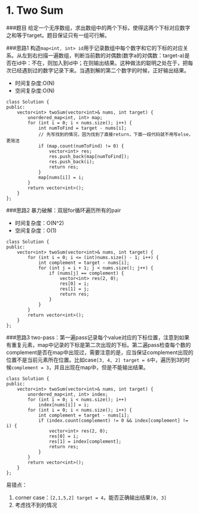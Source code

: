 # 1. Two Sum
###题目
给定一个无序数组，求出数组中的两个下标，使得这两个下标对应数字之和等于target。题目保证只有一组可行解。


###思路1
构造`map<int, int> id`用于记录数组中每个数字和它的下标的对应关系。从左到右扫描一遍数组，判断当前数的对偶数(数字a的对偶数：target-a)是否在id中：不在，则加入到id中；在则输出结果。这种做法的聪明之处在于，把每次已经遇到过的数字记录下来。当遇到解的第二个数字的时候，正好输出结果。

 - 时间复杂度:O(N)
 - 空间复杂度:O(N)
```
class Solution {
public:
    vector<int> twoSum(vector<int>& nums, int target) {
        unordered_map<int, int> map;
        for (int i = 0; i < nums.size(); i++) {
            int numToFind = target - nums[i];
            // 先写找到的情况，因为找到了直接return，下面一段代码就不用写else，更简洁
            if (map.count(numToFind) != 0) {
                vector<int> res;
                res.push_back(map[numToFind]);
                res.push_back(i);
                return res;
            }
            map[nums[i]] = i;
        }
        return vector<int>();
    }
};
```

###思路2
暴力破解：双层for循环遍历所有的pair

 - 时间复杂度：O(N^2)
 - 空间复杂度：O(1)
```
class Solution {
public:
    vector<int> twoSum(vector<int>& nums, int target) {
        for (int i = 0; i <= (int)nums.size() - 1; i++) {
            int complement = target - nums[i];
            for (int j = i + 1; j < nums.size(); j++) {
                if (nums[j] == complement) {
                    vector<int> res(2, 0);
                    res[0] = i;
                    res[1] = j;
                    return res;
                }
            }
        }
        return vector<int>();
    }
};
```
###思路3
two-pass：第一遍pass记录每个value对应的下标位置，注意到如果有重复元素，map中记录的下标是第二次出现的下标。第二遍pass检查每个数的complement是否在map中出现过，需要注意的是，应当保证complement出现的位置不是当前元素所在位置。比如case`[3, 4, 2] target = 6`中，遍历到3的时候`complement = 3`，并且出现在map中，但是不能输出结果。
```
class Solution {
public:
    vector<int> twoSum(vector<int>& nums, int target) {
        unordered_map<int, int> index;
        for (int i = 0; i < nums.size(); i++)
            index[nums[i]] = i;
        for (int i = 0; i < nums.size(); i++) {
            int complement = target - nums[i];
            if (index.count(complement) != 0 && index[complement] != i) {
                vector<int> res(2, 0);
                res[0] = i;
                res[1] = index[complement];
                return res;
            }
        }
        return vector<int>();
    }
};
```
易错点：
1. corner case：`[2,1,5,2] target = 4`，能否正确输出结果`[0, 3]`
2. 考虑找不到的情况
